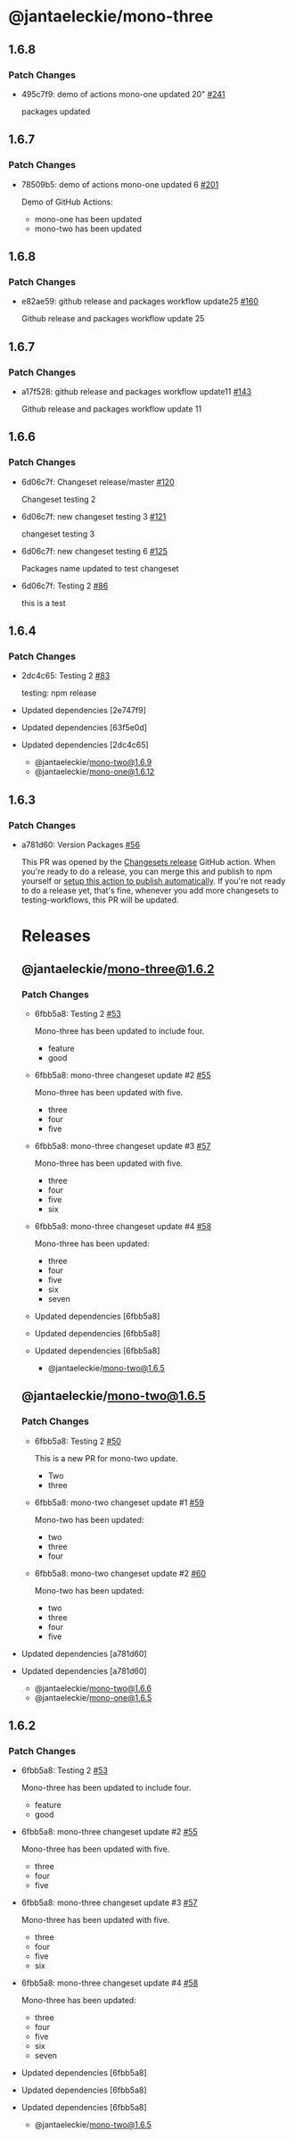 # @jantaeleckie/mono-three

## 1.6.8

### Patch Changes

- 495c7f9: demo of actions mono-one updated 20" [#241](https://github.com/JantaeLeckie/monorepo-release-changesets/pull/241)

  packages updated

## 1.6.7

### Patch Changes

- 78509b5: demo of actions mono-one updated 6 [#201](https://github.com/JantaeLeckie/monorepo-release-changesets/pull/201)

  Demo of GitHub Actions:

  - mono-one has been updated
  - mono-two has been updated

## 1.6.8

### Patch Changes

- e82ae59: github release and packages workflow update25 [#160](https://github.com/JantaeLeckie/monorepo-release-changesets/pull/160)

  Github release and packages workflow update 25

## 1.6.7

### Patch Changes

- a17f528: github release and packages workflow update11 [#143](https://github.com/JantaeLeckie/monorepo-release-changesets/pull/143)

  Github release and packages workflow update 11

## 1.6.6

### Patch Changes

- 6d06c7f: Changeset release/master [#120](https://github.com/JantaeLeckie/monorepo-release-changesets/pull/120)

  Changeset testing 2

- 6d06c7f: new changeset testing 3 [#121](https://github.com/JantaeLeckie/monorepo-release-changesets/pull/121)

  changeset testing 3

- 6d06c7f: new changeset testing 6 [#125](https://github.com/JantaeLeckie/monorepo-release-changesets/pull/125)

  Packages name updated to test changeset

- 6d06c7f: Testing 2 [#86](https://github.com/JantaeLeckie/monorepo-release-changesets/pull/86)

  this is a test

## 1.6.4

### Patch Changes

- 2dc4c65: Testing 2 [#83](https://github.com/JantaeLeckie/monorepo-release-changesets/pull/83)

  testing: npm release

- Updated dependencies [2e747f9]
- Updated dependencies [63f5e0d]
- Updated dependencies [2dc4c65]
  - @jantaeleckie/mono-two@1.6.9
  - @jantaeleckie/mono-one@1.6.12

## 1.6.3

### Patch Changes

- a781d60: Version Packages [#56](https://github.com/JantaeLeckie/monorepo-release-changesets/pull/56)

  This PR was opened by the [Changesets release](https://github.com/changesets/action) GitHub action. When you're ready to do a release, you can merge this and publish to npm yourself or [setup this action to publish automatically](https://github.com/changesets/action#with-publishing). If you're not ready to do a release yet, that's fine, whenever you add more changesets to testing-workflows, this PR will be updated.

  # Releases

  ## @jantaeleckie/mono-three@1.6.2

  ### Patch Changes

  - 6fbb5a8: Testing 2 [#53](https://github.com/JantaeLeckie/monorepo-release-changesets/pull/53)

    Mono-three has been updated to include four.

    - feature
    - good

  - 6fbb5a8: mono-three changeset update #2 [#55](https://github.com/JantaeLeckie/monorepo-release-changesets/pull/55)

    Mono-three has been updated with five.

    - three
    - four
    - five

  - 6fbb5a8: mono-three changeset update #3 [#57](https://github.com/JantaeLeckie/monorepo-release-changesets/pull/57)

    Mono-three has been updated with five.

    - three
    - four
    - five
    - six

  - 6fbb5a8: mono-three changeset update #4 [#58](https://github.com/JantaeLeckie/monorepo-release-changesets/pull/58)

    Mono-three has been updated:

    - three
    - four
    - five
    - six
    - seven

  - Updated dependencies [6fbb5a8]
  - Updated dependencies [6fbb5a8]
  - Updated dependencies [6fbb5a8]
    - @jantaeleckie/mono-two@1.6.5

  ## @jantaeleckie/mono-two@1.6.5

  ### Patch Changes

  - 6fbb5a8: Testing 2 [#50](https://github.com/JantaeLeckie/monorepo-release-changesets/pull/50)

    This is a new PR for mono-two update.

    - Two
    - three

  - 6fbb5a8: mono-two changeset update #1 [#59](https://github.com/JantaeLeckie/monorepo-release-changesets/pull/59)

    Mono-two has been updated:

    - two
    - three
    - four

  - 6fbb5a8: mono-two changeset update #2 [#60](https://github.com/JantaeLeckie/monorepo-release-changesets/pull/60)

    Mono-two has been updated:

    - two
    - three
    - four
    - five

- Updated dependencies [a781d60]
- Updated dependencies [a781d60]
  - @jantaeleckie/mono-two@1.6.6
  - @jantaeleckie/mono-one@1.6.5

## 1.6.2

### Patch Changes

- 6fbb5a8: Testing 2 [#53](https://github.com/JantaeLeckie/monorepo-release-changesets/pull/53)

  Mono-three has been updated to include four.

  - feature
  - good

- 6fbb5a8: mono-three changeset update #2 [#55](https://github.com/JantaeLeckie/monorepo-release-changesets/pull/55)

  Mono-three has been updated with five.

  - three
  - four
  - five

- 6fbb5a8: mono-three changeset update #3 [#57](https://github.com/JantaeLeckie/monorepo-release-changesets/pull/57)

  Mono-three has been updated with five.

  - three
  - four
  - five
  - six

- 6fbb5a8: mono-three changeset update #4 [#58](https://github.com/JantaeLeckie/monorepo-release-changesets/pull/58)

  Mono-three has been updated:

  - three
  - four
  - five
  - six
  - seven

- Updated dependencies [6fbb5a8]
- Updated dependencies [6fbb5a8]
- Updated dependencies [6fbb5a8]
  - @jantaeleckie/mono-two@1.6.5
